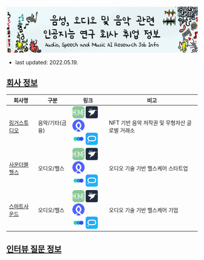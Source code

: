 ![logo](logo.png)

- last updated: 2022.05.19.



## [회사 정보](./company_infos)

| 회사명                                                   | 구분            | 링크                                                         | 비고                                           |
| -------------------------------------------------------- | --------------- | ------------------------------------------------------------ | ---------------------------------------------- |
| [링거스튜디오](./company_infos/music/LingerStudio.md)    | 음악/기타(금융) | [![홈페이지](.ico/home-32x32.png)](https://www.lingerstudio.com/) [![프로그래머스](.ico/programmers-32x32.png)](https://programmers.co.kr/companies/7837) [![로켓펀치](.ico/rocketpunch-32x32.png)](https://www.rocketpunch.com/companies/lingerstudiocorp) <br/>[![원티드](.ico/wanted-32x32.png)](https://www.wanted.co.kr/company/23508) [![잡코리아](.ico/jobkorea-32x32.png)](https://www.jobkorea.co.kr/Recruit/GI_Read/38482663) | NFT 기반 음악 저작권 및 무형자산 글로벌 거래소 |
| [사운더블헬스](./company_infos/audio/SoundableHealth.md) | 오디오/헬스     | [![홈페이지](.ico/home-32x32.png)](https://www.soundable.health/) [![프로그래머스](.ico/programmers-32x32.png)](#) [![로켓펀치](.ico/rocketpunch-32x32.png)](https://www.rocketpunch.com/companies/soundable-health-inc) <br/>[![원티드](.ico/wanted-32x32.png)](https://www.wanted.co.kr/company/5189) [![잡코리아](.ico/jobkorea-32x32.png)](#) | 오디오 기술 기반 헬스케어 스타트업             |
| [스마트사운드](./company_infos/audio/SmartSound.md) | 오디오/헬스     | [![홈페이지](.ico/home-32x32.png)](http://www.ismartsound.com/ko/) [![프로그래머스](.ico/programmers-32x32.png)](#) [![로켓펀치](.ico/rocketpunch-32x32.png)](https://www.rocketpunch.com/companies/smartsound) <br/>[![원티드](.ico/wanted-32x32.png)](#) [![잡코리아](.ico/jobkorea-32x32.png)](https://www.jobkorea.co.kr/company/44611925) | 오디오 기술 기반 헬스케어 기업                 |



## [인터뷰 질문 정보](./job_interview_questions)

